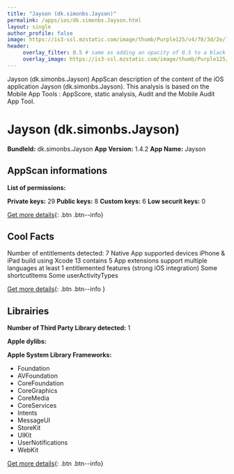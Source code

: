 ```yaml
---
title: "Jayson (dk.simonbs.Jayson)"
permalink: /apps/ios/dk.simonbs.Jayson.html
layout: single
author_profile: false
image: https://is3-ssl.mzstatic.com/image/thumb/Purple125/v4/78/3d/2e/783d2e1c-0191-32aa-3a7a-2a578ec6cfdf/AppIcon-0-1x_U007emarketing-0-7-0-sRGB-85-220.png/512x512bb.jpg
header: 
     overlay_filter: 0.5 # same as adding an opacity of 0.5 to a black background
     overlay_image: https://is3-ssl.mzstatic.com/image/thumb/Purple125/v4/78/3d/2e/783d2e1c-0191-32aa-3a7a-2a578ec6cfdf/AppIcon-0-1x_U007emarketing-0-7-0-sRGB-85-220.png/512x512bb.jpg
---
```

Jayson (dk.simonbs.Jayson) AppScan description of the content of the iOS application Jayson (dk.simonbs.Jayson). This analysis is based on the Mobile App Tools : AppScore, static analysis, Audit and the Mobile Audit App Tool.

# Jayson (dk.simonbs.Jayson)

**BundleId:** dk.simonbs.Jayson
**App Version:** 1.4.2
**App Name:** Jayson


## AppScan informations 

**List of permissions:** 
  
  
**Private keys:** 29
**Public keys:** 8
**Custom keys:** 6
**Low securit keys:** 0
  
[Get more details](/pricing.html){: .btn .btn--info}

## Cool Facts

Number of entitlements detected: 7
Native App
supported devices iPhone & iPad
build using Xcode 13
contains 5 App extensions
support multiple languages
at least 1 entitlemented features (strong iOS integration)
Some shortcutItems 
Some userActivityTypes
  
[Get more details](/pricing.html){: .btn .btn--info }

## Librairies 
**Number of Third Party Library detected:** 1


**Apple dylibs:**


**Apple System Library Frameworks:**
- Foundation
- AVFoundation
- CoreFoundation
- CoreGraphics
- CoreMedia
- CoreServices
- Intents
- MessageUI
- StoreKit
- UIKit
- UserNotifications
- WebKit


  
[Get more details](/pricing.html){: .btn .btn--info}

